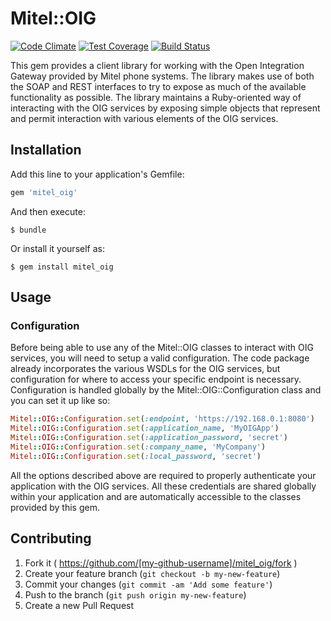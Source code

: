 # Mitel::OIG

[![Code Climate](https://codeclimate.com/github/plainprogrammer/mitel_oig/badges/gpa.svg)](https://codeclimate.com/github/plainprogrammer/mitel_oig)
[![Test Coverage](https://codeclimate.com/github/plainprogrammer/mitel_oig/badges/coverage.svg)](https://codeclimate.com/github/plainprogrammer/mitel_oig)
[![Build Status](https://travis-ci.org/plainprogrammer/mitel_oig.svg)](https://travis-ci.org/plainprogrammer/mitel_oig)

This gem provides a client library for working with the Open Integration Gateway
provided by Mitel phone systems. The library makes use of both the SOAP and REST
interfaces to try to expose as much of the available functionality as possible.
The library maintains a Ruby-oriented way of interacting with the OIG services
by exposing simple objects that represent and permit interaction with various
elements of the OIG services.

## Installation

Add this line to your application's Gemfile:

```ruby
gem 'mitel_oig'
```

And then execute:

    $ bundle

Or install it yourself as:

    $ gem install mitel_oig

## Usage

### Configuration

Before being able to use any of the Mitel::OIG classes to interact with OIG
services, you will need to setup a valid configuration. The code package already
incorporates the various WSDLs for the OIG services, but configuration for where
to access your specific endpoint is necessary. Configuration is handled globally
by the Mitel::OIG::Configuration class and you can set it up like so:

```ruby
Mitel::OIG::Configuration.set(:endpoint, 'https://192.168.0.1:8080')
Mitel::OIG::Configuration.set(:application_name, 'MyOIGApp')
Mitel::OIG::Configuration.set(:application_password, 'secret')
Mitel::OIG::Configuration.set(:company_name, 'MyCompany')
Mitel::OIG::Configuration.set(:local_password, 'secret')
```

All the options described above are required to properly authenticate your
application with the OIG services. All these credentials are shared globally
within your application and are automatically accessible to the classes provided
by this gem.

## Contributing

1. Fork it ( https://github.com/[my-github-username]/mitel_oig/fork )
2. Create your feature branch (`git checkout -b my-new-feature`)
3. Commit your changes (`git commit -am 'Add some feature'`)
4. Push to the branch (`git push origin my-new-feature`)
5. Create a new Pull Request
